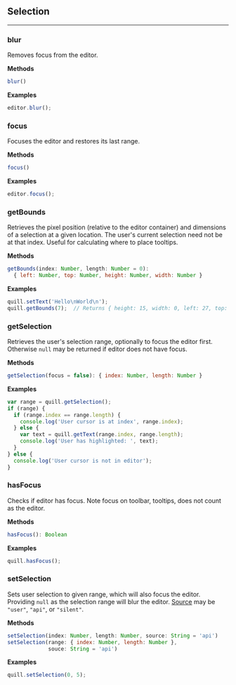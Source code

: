 ## Selection
---

### blur

Removes focus from the editor.

**Methods**

```javascript
blur()
```

**Examples**

```javascript
editor.blur();
```

### focus

Focuses the editor and restores its last range.

**Methods**

```javascript
focus()
```

**Examples**

```javascript
editor.focus();
```

### getBounds

Retrieves the pixel position (relative to the editor container) and dimensions of a selection at a given location. The user's current selection need not be at that index. Useful for calculating where to place tooltips.

**Methods**

```javascript
getBounds(index: Number, length: Number = 0):
  { left: Number, top: Number, height: Number, width: Number }
```

**Examples**

```javascript
quill.setText('Hello\nWorld\n');
quill.getBounds(7);  // Returns { height: 15, width: 0, left: 27, top: 31 }
```

### getSelection

Retrieves the user's selection range, optionally to focus the editor first. Otherwise `null` may be returned if editor does not have focus.

**Methods**

```javascript
getSelection(focus = false): { index: Number, length: Number }
```

**Examples**

```javascript
var range = quill.getSelection();
if (range) {
  if (range.index == range.length) {
    console.log('User cursor is at index', range.index);
  } else {
    var text = quill.getText(range.index, range.length);
    console.log('User has highlighted: ', text);
  }
} else {
  console.log('User cursor is not in editor');
}
```

### hasFocus

Checks if editor has focus. Note focus on toolbar, tooltips, does not count as the editor.

**Methods**

```javascript
hasFocus(): Boolean
```

**Examples**

```javascript
quill.hasFocus();
```

### setSelection

Sets user selection to given range, which will also focus the editor. Providing `null` as the selection range will blur the editor. [Source](/docs/api/#events) may be `"user"`, `"api"`, or `"silent"`.

**Methods**

```javascript
setSelection(index: Number, length: Number, source: String = 'api')
setSelection(range: { index: Number, length: Number },
             souce: String = 'api')
```

**Examples**

```javascript
quill.setSelection(0, 5);
```
